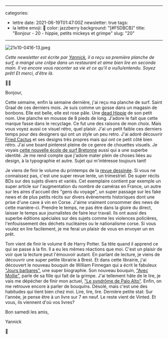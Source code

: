 
---
categories:
- lettre
date: 2021-06-19T01:47:00Z
newsletter: true
tags:
- la lettre
emoji: 💌
color: jazzberry
background: "[#F5DBCB]"
title: "Bonjour - 20 - hippie, petits mickeys et grimpe"
slug: "20"
---
![21x10-0416-13.jpeg](https://buttondown.s3.amazonaws.com/images/cbed34b4-64f0-4294-b991-3c953dae7d72.jpeg)

_Cette newsletter est écrite par [Yannick](https://yannickschutz.com/now), il a reçu sa première planche de surf, a mangé une crêpe dans un restaurant et aime bien lire en seconde main. Il va encore vous raconter sa vie et ce qu'il a vu/lu/entendu. Soyez prêt! Et merci, d'être là._

👋🏻

Bonjour,

Cette semaine, enfin la semaine dernière, j'ai reçu ma planche de surf. Saint Graal de ces derniers mois. Je suis comme un gosse dans un magasin de bonbons. Elle est belle, elle est rose pâle. Une [dead Hippie](https://spookedkooks.com/products/dead-hippie-8?variant=15390439407689) de son petit nom. Une planche en mousse de 8 pieds de long. J'adore le fait que cette marque fasse dans le recyclage. Ce fut une des raisons de mon choix. Mais vous voyez aussi ce visuel rétro, quel plaisir. J'ai un petit faible ces derniers temps pour des designers qui ont un style un peu retro. J'ai adoré découvrir [Fried Cactus](https://friedcactusdc.com) et ses designs très propres mais qui ont ce petit côté bien rétro. J'ai une board pinterest pleine de ce genre de chouettes visuels. Je voyais [cette nouvelle école de surf Bretonne](https://www.zephyrsurfschool.com) aussi qui a une superbe identité. Je me rend compte que j'adore mater plein de choses liées au design, à la typographie et autre. Sujet qui m'intéresse toujours tant!

Je viens de finir le volume du printemps de la [revue dessinée](https://www.4revues.fr/la-revue-dessinee/). Si vous ne connaissez pas, c'est une super revue lente, un trimestriel. De super récits BDs sur des sujets divers et variés. Cet exemplaire contient par exemple un super article sur l'augmentation du nombre de caméras en France, un autre sur les aires d'accueil des "gens du voyage", un super passage sur les fake news et de plus petits récits sur divers évènements historiques dont une prise d'une cave à vin en Corse. J'aime vraiment consommer des news de cette manière-ci. Prendre le temps, ne pas être dans la gloire du direct, laisser le temps aux journalistes de faire leur travail. Ils ont aussi des superbe éditions spéciales sur des sujets comme les violences policières, l'enfouissement des déchets nucléaires ou le nationalisme corse. Si vous voulez en lire facilement, je me ferai un plaisir de vous en envoyer un en prêt.

Tom vient de finir le volume 6 de Harry Potter. Sa tête quand il apprend ce qui se passe à la fin. Il a eu les mêmes réactions que moi. C'est un plaisir de voir que la lecture peut l'émouvoir autant. En parlant de lecture, je viens de découvrir une super petite librairie à Brest. Et dans cette librairie, j'ai découvert le nouveau bouquin de ‌William Finnegan qui a écrit le fabuleux ["Jours barbares"](https://www.babelio.com/livres/Finnegan-Jours-barbares/927362), une super biographie. Son nouveau bouquin, ["Avec Mollie"](https://www.babelio.com/livres/Finnegan-Avec-Mollie/1320613), parle de sa fille qui fait de la grimpe. J'ai tellement hâte de le lire, je vais me dépécher de finir mon actuel, ["Le syndrôme de Palo Alto"](https://www.babelio.com/livres/Hecht-Le-syndrome-de-Palo-Alto/1195609). Enfin, on me retrouve encore à parler de bouquins. Désolé, mais c'est une des habitudes qui tient bien chez moi. Lire, lire, lire. Dernière petite stat: Sur l'année, je pense être à un livre sur 7 en neuf. Le reste vient de Vinted. Et vous, ils viennent d'où vos livres?

Bon samedi les amis,

Yannick

💌
